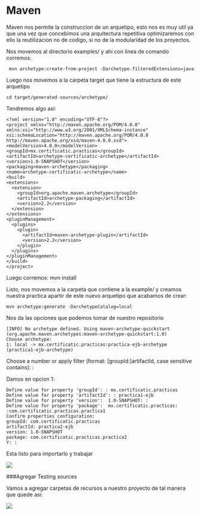 # Maven 

Maven nos permite la construccion de un arquetipo, esto nos es muy util ya que una vez que concebimos una arquitectura
repetitiva optimizaremos con ello la reutilizacion no de codigo, si no de la modularidad de los proyectos.



Nos movemos al directorio examples/ y ahí con linea de comando corremos:

     mvn archetype:create-from-project -Darchetype.filteredExtensions=java

Luego nos movemos a la carpeta target que tiene la estructura de este arquetipo

    cd target/generated-sources/archetype/

Tendremos algo así:

    <?xml version="1.0" encoding="UTF-8"?>
    <project xmlns="http://maven.apache.org/POM/4.0.0" xmlns:xsi="http://www.w3.org/2001/XMLSchema-instance" xsi:schemaLocation="http://maven.apache.org/POM/4.0.0 http://maven.apache.org/xsd/maven-4.0.0.xsd">
    <modelVersion>4.0.0</modelVersion>
    <groupId>mx.certificatic.practicas</groupId>
    <artifactId>archetype-certificatic-archetype</artifactId>
    <version>1.0-SNAPSHOT</version>
    <packaging>maven-archetype</packaging>
    <name>archetype-certificatic-archetype</name>
    <build>
    <extensions>
      <extension>
        <groupId>org.apache.maven.archetype</groupId>
        <artifactId>archetype-packaging</artifactId>
        <version>2.2</version>
      </extension>
    </extensions>
    <pluginManagement>
      <plugins>
        <plugin>
          <artifactId>maven-archetype-plugin</artifactId>
          <version>2.2</version>
        </plugin>
      </plugins>
    </pluginManagement>
    </build>
    </project>


Luego corremos:
    mvn install

Listo, nos movemos a la carpeta que contiene a la example/  y creamos nuestra practica apartir de este nuevo arquetipo que acabamos de crear:

    mvn archetype:generate -DarchetypeCatalog=local

Nos da las opciones que podemos tomar de nuestro repositorio

    [INFO] No archetype defined. Using maven-archetype-quickstart (org.apache.maven.archetypes:maven-archetype-quickstart:1.0)
    Choose archetype:
    1: local -> mx.certificatic.practicas:practica-ejb-archetype (practica1-ejb-archetype)
Choose a number or apply filter (format: [groupId:]artifactId, case sensitive contains): :

Damos en opcion 1:

    Define value for property 'groupId': : mx.certificatic.practicas
    Define value for property 'artifactId': : practica1-ejb
    Define value for property 'version':  1.0-SNAPSHOT: :
    Define value for property 'package':  mx.certificatic.practicas: :com.certificatic.practicas.practica1
    Confirm properties configuration:
    groupId: com.certificatic.practicas
    artifactId: practica2-ejb
    version: 1.0-SNAPSHOT
    package: com.certificatic.practicas.practica2
    Y: :

Esta listo para importarlo y trabajar

![](http://snag.gy/ylCHn.jpg)


###Agregar Testing sources

Vamos a agregar carpetas de recursos a nuestro proyecto de tal manera que quede asi:

![](http://snag.gy/QOQ44.jpg)
